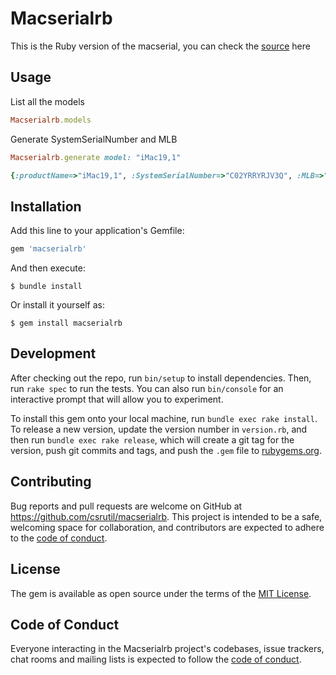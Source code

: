 # Macserialrb

This is the Ruby version of the macserial, you can check the [source](https://github.com/acidanthera/OpenCorePkg/tree/master/Utilities/macserial) here

## Usage

List all the models

```ruby
Macserialrb.models
```

Generate SystemSerialNumber and MLB

```ruby
Macserialrb.generate model: "iMac19,1"

{:productName=>"iMac19,1", :SystemSerialNumber=>"C02YRRYRJV3Q", :MLB=>"C02921306QXLNV9A8"}
```

## Installation

Add this line to your application's Gemfile:

```ruby
gem 'macserialrb'
```

And then execute:

    $ bundle install

Or install it yourself as:

    $ gem install macserialrb


## Development

After checking out the repo, run `bin/setup` to install dependencies. Then, run `rake spec` to run the tests. You can also run `bin/console` for an interactive prompt that will allow you to experiment.

To install this gem onto your local machine, run `bundle exec rake install`. To release a new version, update the version number in `version.rb`, and then run `bundle exec rake release`, which will create a git tag for the version, push git commits and tags, and push the `.gem` file to [rubygems.org](https://rubygems.org).

## Contributing

Bug reports and pull requests are welcome on GitHub at https://github.com/csrutil/macserialrb. This project is intended to be a safe, welcoming space for collaboration, and contributors are expected to adhere to the [code of conduct](https://github.com/csrutil/macserialrb/blob/master/CODE_OF_CONDUCT.md).


## License

The gem is available as open source under the terms of the [MIT License](https://opensource.org/licenses/MIT).

## Code of Conduct

Everyone interacting in the Macserialrb project's codebases, issue trackers, chat rooms and mailing lists is expected to follow the [code of conduct](https://github.com/csrutil/macserialrb/blob/master/CODE_OF_CONDUCT.md).
